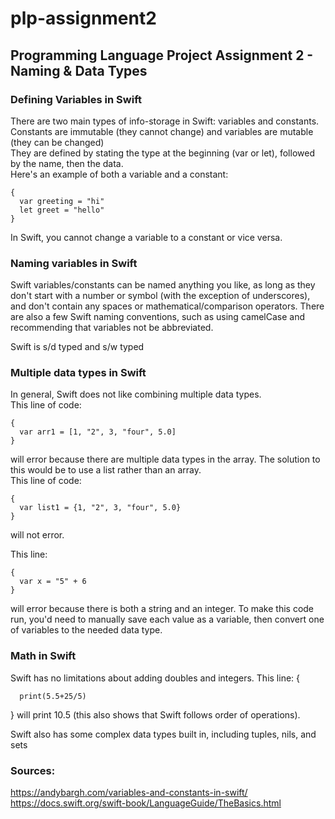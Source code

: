 # plp-assignment2
## Programming Language Project Assignment 2 - Naming &amp; Data Types

### Defining Variables in Swift
There are two main types of info-storage in Swift: variables and constants. </br>
Constants are immutable (they cannot change) and variables are mutable (they can be changed) </br>
They are defined by stating the type at the beginning (var or let), followed by the name, then the data. </br>
Here's an example of both a variable and a constant: </br>
```
{
  var greeting = "hi"
  let greet = "hello"
}
```

In Swift, you cannot change a variable to a constant or vice versa.</br>

### Naming variables in Swift
Swift variables/constants can be named anything you like, as long as they don't start with a number or symbol (with the exception of underscores), and don't contain any spaces or mathematical/comparison operators. There are also a few Swift naming conventions, such as using camelCase and recommending that variables not be abbreviated.</br>

Swift is s/d typed and s/w typed

### Multiple data types in Swift
In general, Swift does not like combining multiple data types. </br>
This line of code: </br>
```
{
  var arr1 = [1, "2", 3, "four", 5.0]
}
```
will error because there are multiple data types in the array. The solution to this would be to use a list rather than an array. </br>
This line of code: </br>
~~~
{
  var list1 = {1, "2", 3, "four", 5.0}
}
~~~
will not error. </br>

This line: </br>
~~~
{
  var x = "5" + 6
}
~~~
will error because there is both a string and an integer. To make this code run, you'd need to manually save each value as a variable, then convert one of variables to the needed data type. </br>

### Math in Swift

Swift has no limitations about adding doubles and integers.
This line:
{
~~~
  print(5.5+25/5)
~~~
}
will print 10.5 (this also shows that Swift follows order of operations).

Swift also has some complex data types built in, including tuples, nils, and sets

### Sources:
https://andybargh.com/variables-and-constants-in-swift/
https://docs.swift.org/swift-book/LanguageGuide/TheBasics.html
